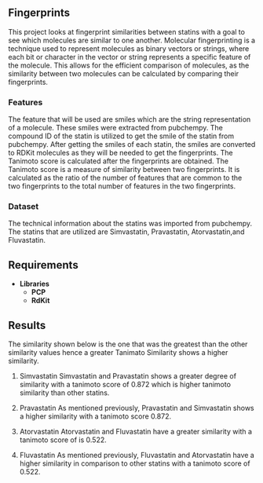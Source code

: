 ## Fingerprints
This project looks at fingerprint similarities between statins with a goal to see which molecules are similar
to one another. Molecular fingerprinting is a technique used to represent molecules as binary vectors or strings,
where each bit or character in the vector or string represents a specific feature of the molecule. This allows for
the efficient comparison of molecules, as the similarity between two molecules can be calculated by comparing their
fingerprints.

### Features
The feature that will be used are smiles which are the string representation of a molecule. These smiles were extracted 
from pubchempy. The compound ID of the statin is utilized to get the smile of the statin from pubchempy. After getting
the smiles of each statin, the smiles are converted to RDKit molecules as they will be needed to get the fingerprints. 
The Tanimoto score is calculated after the fingerprints are obtained.  The Tanimoto score is a measure of similarity
between two fingerprints. It is calculated as the ratio of the number of features that are common to the two fingerprints
to the total number of features in the two fingerprints.

### Dataset
The technical information about the statins was imported from pubchempy. The statins that are utilized are Simvastatin,
Pravastatin, Atorvastatin,and Fluvastatin.

## Requirements
- **Libraries**
  - **PCP**
  - **RdKit**

## Results
The similarity shown below is the one that was the greatest than the other similarity values hence a greater Tanimato
Similarity shows a higher similarity.

1. Simvastatin
Simvastatin and Pravastatin shows a greater degree of similarity with a tanimoto score of 0.872 which is higher tanimoto similarity than other statins.

2. Pravastatin
As mentioned previously, Pravastatin and Simvastatin shows a higher similarity with a tanimoto score 0.872.

3. Atorvastatin
Atorvastatin and Fluvastatin have a greater similarity with a tanimoto score of is 0.522.

4. Fluvastatin
As mentioned previously, Fluvastatin and Atorvastatin have a higher similarity in comparison to other statins with a tanimoto score of 0.522.

